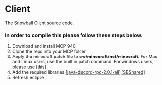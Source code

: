 # Client
The Snowball Client source code. 

### In order to compile this please follow these steps below.

1) Download and install MCP 940
2) Clone the repo into your MCP folder
3) Apply the minecraft.patch file to **src/minecraft/net/minecraft**. For Mac and Linux users, use the built in patch command. For windows users, please use [[this]](https://github.com/SnowballClient/Files/tree/master/tools)
4) Add the required libraries [[java-discord-rpc-2.0.1-all]](https://github.com/MinnDevelopment/java-discord-rpc/releases) [[SBShared]](https://github.com/SnowballClient/Client-Plugin-Shared-Files)
5) Refresh eclipse
